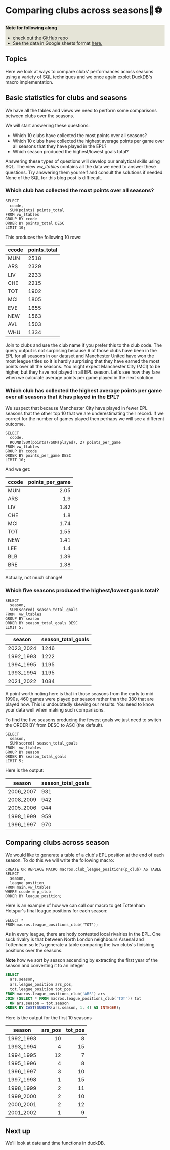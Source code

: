 # Comparing clubs across seasons🦆⚽

<div style="background-color:#E5E4D7">

<strong>Note for following along</strong>

- check out the  <a href="https://github.com/Rotifer/duckdb_epl">GitHub repo</a>
- See the data in Google sheets format <a href="https://docs.google.com/spreadsheets/d/15EpbhgQibpv2haCeWsM77uApxgS5zYfq/edit?gid=1237416221#gid=1237416221">here.</a>

</div>


## Topics

Here we look at ways to compare clubs' performances across seasons using a variety of SQL techniques and we once again explot DuckDB's macro implementation.

## Basic statistics for clubs and seasons

We have all the tables and views we need to perform some comparisons between clubs over the seasons. 

We will start answering these questions:

- Which 10 clubs have collected the most points over all seasons?
- Which 10 clubs have collected the highest average points per game over all seasons that they have played in the EPL?
- Which season produced the highest/lowest goals total?


Answering these types of questions will develop our analytical skills using SQL. The view _vw_ltables_ contains all the data we need to answer these questions. Try answering them yourself and consult the solutions if needed. None of the SQL for this blog post is diffiecult.

### Which club has collected the most points over all seasons?

```tsql
SELECT
  ccode,
  SUM(points) points_total
FROM vw_ltables
GROUP BY ccode
ORDER BY points_total DESC
LIMIT 10;
```

This produces the following 10 rows:

| ccode | points_total |
|-------|--------------|
| MUN   | 2518         |
| ARS   | 2329         |
| LIV   | 2233         |
| CHE   | 2215         |
| TOT   | 1902         |
| MCI   | 1805         |
| EVE   | 1655         |
| NEW   | 1563         |
| AVL   | 1503         |
| WHU   | 1334         |

Join to clubs and use the club name if you prefer this to the club code. The query output is not surprising because 6 of those clubs have been in the EPL for all seasons in our dataset and Manchester United have won the most league titles so it is hardly surprising that they have earned the most points over all the seasons. You might expect Manchester City (MCI) to be higher, but they have not played in all EPL season. Let's see how they fare when we calculate average points per game played in the next solution.

### Which club has collected the highest average points per game over all seasons that it has played in the EPL?

We suspect that because Manchester City have played in fewer EPL seasons that the other top 10 that we are underestimating their record. 
If we correct for the number of games played then perhaps we will see a different outcome.


```tsql
SELECT
  ccode,
  ROUND(SUM(points)/SUM(played), 2) points_per_game
FROM vw_ltables
GROUP BY ccode
ORDER BY points_per_game DESC
LIMIT 10;
```

And we get:

| ccode | points_per_game |
|-------|----------------:|
| MUN   | 2.05            |
| ARS   | 1.9             |
| LIV   | 1.82            |
| CHE   | 1.8             |
| MCI   | 1.74            |
| TOT   | 1.55            |
| NEW   | 1.41            |
| LEE   | 1.4             |
| BLB   | 1.39            |
| BRE   | 1.38            |

Actually, not much change!

### Which five seasons produced the highest/lowest goals total?

```tsql
SELECT
  season,
  SUM(scored) season_total_goals
FROM  vw_ltables
GROUP BY season
ORDER BY season_total_goals DESC
LIMIT 5;
```

|  season   | season_total_goals |
|-----------|--------------------|
| 2023_2024 | 1246               |
| 1992_1993 | 1222               |
| 1994_1995 | 1195               |
| 1993_1994 | 1195               |
| 2021_2022 | 1084               |

A point worth noting here is that in those seasons from the early to mid 1990s, 460 games were played per season rather than the 380
that are played now. This is undoubtedly skewing our results. You need to know your data well when making such comparisons.

To find the five seasons producing the fewest goals we just need to switch the ORDER BY from DESC to ASC (the default). 


```tsql
SELECT
  season,
  SUM(scored) season_total_goals
FROM  vw_ltables
GROUP BY season
ORDER BY season_total_goals
LIMIT 5;
```

Here is the output:

|  season   | season_total_goals |
|-----------|--------------------|
| 2006_2007 | 931                |
| 2008_2009 | 942                |
| 2005_2006 | 944                |
| 1998_1999 | 959                |
| 1996_1997 | 970                |

## Comparing clubs across season

We would like to generate a table of a club's EPL position at the end of each season. To do this we will write the following macro:

```tsql
CREATE OR REPLACE MACRO macros.club_league_positions(p_club) AS TABLE
SELECT
  season,
  league_position
FROM main.vw_ltables
WHERE ccode = p_club
ORDER BY league_position;
```

Here is an example of how we can call our macro to get Tottenham Hotspur's final league positions for each season:

```tsql
SELECT * 
FROM macros.league_positions_club('TOT');
```

As in every league, there are hotly contested local rivalries in the EPL. One suck rivalry is that between North London neighbours Arsenal and Tottenham so let's generate a table comparing the two clubs's finishing positions over the seasons. 

__Note__ how we sort by season ascending by extracting the first year of the season and converting it to an integer

```sql
SELECT 
  ars.season,
  ars.league_position ars_pos,
  tot.league_position tot_pos
FROM macros.league_positions_club('ARS') ars
JOIN (SELECT * FROM macros.league_positions_club('TOT')) tot
  ON ars.season = tot.season
ORDER BY CAST(SUBSTR(ars.season, 1, 4) AS INTEGER);
```

Here is the output for the first 10 seasons

|  season   | ars_pos | tot_pos |
|-----------|--------:|--------:|
| 1992_1993 | 10      | 8       |
| 1993_1994 | 4       | 15      |
| 1994_1995 | 12      | 7       |
| 1995_1996 | 4       | 8       |
| 1996_1997 | 3       | 10      |
| 1997_1998 | 1       | 15      |
| 1998_1999 | 2       | 11      |
| 1999_2000 | 2       | 10      |
| 2000_2001 | 2       | 12      |
| 2001_2002 | 1       | 9       |


## Next up

We'll look at date and time functions in duckDB.